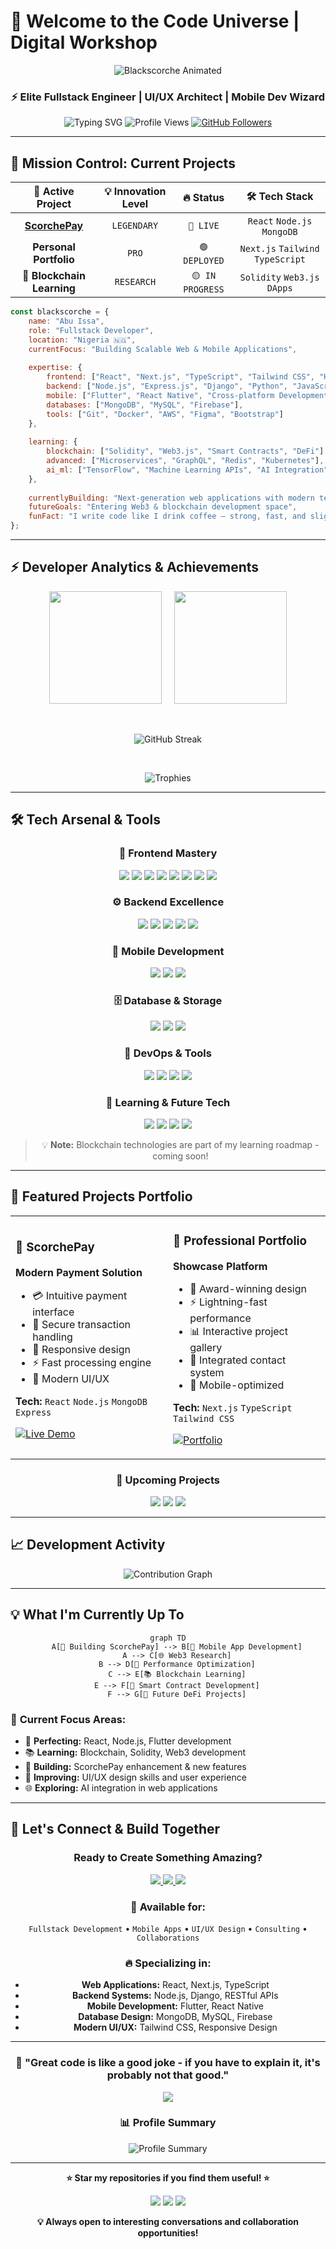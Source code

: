 # 🚀 Welcome to the Code Universe | Digital Workshop

<div align="center">

<img src="https://readme-typing-svg.herokuapp.com?font=Orbitron&size=35&duration=2000&pause=500&color=FF6B35&background=0D111700&center=true&vCenter=true&width=600&height=60&lines=🔥+BLACKSCORCHE+🔥;💀+BLACKSCORCHE+💀;⚡+BLACKSCORCHE+⚡;🌟+BLACKSCORCHE+🌟" alt="Blackscorche Animated" />

### ⚡ **Elite Fullstack Engineer** | **UI/UX Architect** | **Mobile Dev Wizard** 

<img src="https://readme-typing-svg.herokuapp.com?font=Orbitron&size=25&duration=3000&pause=1000&color=00D9FF&center=true&vCenter=true&multiline=true&width=600&height=100&lines=Crafting+Digital+Experiences;React+%7C+Flutter+%7C+Node.js+%7C+Django;Building+Tomorrow's+Applications+Today" alt="Typing SVG" />

<img src="https://komarev.com/ghpvc/?username=blackscorche&label=Profile+Visitors&color=00ff88&style=for-the-badge" alt="Profile Views" />

<a href="https://github.com/blackscorche">
<img src="https://img.shields.io/github/followers/blackscorche?label=Followers&style=for-the-badge&color=00D9FF&labelColor=1a1a1a" alt="GitHub Followers" />
</a>

</div>

---

## 🎯 **Mission Control: Current Projects**

<div align="center">

| 🚀 **Active Project** | 💡 **Innovation Level** | 🔥 **Status** | 🛠️ **Tech Stack** |
|:---:|:---:|:---:|:---:|
| **[ScorchePay](https://scorchepay.vercel.app)** | `LEGENDARY` | `🔴 LIVE` | `React` `Node.js` `MongoDB` |
| **Personal Portfolio** | `PRO` | `🟢 DEPLOYED` | `Next.js` `Tailwind` `TypeScript` |
| **🔮 Blockchain Learning** | `RESEARCH` | `🟡 IN PROGRESS` | `Solidity` `Web3.js` `DApps` |

</div>

```javascript
const blackscorche = {
    name: "Abu Issa",
    role: "Fullstack Developer",
    location: "Nigeria 🇳🇬",
    currentFocus: "Building Scalable Web & Mobile Applications",
    
    expertise: {
        frontend: ["React", "Next.js", "TypeScript", "Tailwind CSS", "HTML5", "CSS3"],
        backend: ["Node.js", "Express.js", "Django", "Python", "JavaScript"],
        mobile: ["Flutter", "React Native", "Cross-platform Development"],
        databases: ["MongoDB", "MySQL", "Firebase"],
        tools: ["Git", "Docker", "AWS", "Figma", "Bootstrap"]
    },
    
    learning: {
        blockchain: ["Solidity", "Web3.js", "Smart Contracts", "DeFi"],
        advanced: ["Microservices", "GraphQL", "Redis", "Kubernetes"],
        ai_ml: ["TensorFlow", "Machine Learning APIs", "AI Integration"]
    },
    
    currentlyBuilding: "Next-generation web applications with modern tech",
    futureGoals: "Entering Web3 & blockchain development space",
    funFact: "I write code like I drink coffee — strong, fast, and slightly chaotic! ☕"
};
```

---

## ⚡ **Developer Analytics & Achievements**

<div align="center">

<p>
  <img height="180em" src="https://github-readme-stats.vercel.app/api?username=blackscorche&show_icons=true&theme=tokyonight&include_all_commits=true&count_private=true&bg_color=0d1117&title_color=00d9ff&text_color=ffffff&icon_color=00ff88"/>
  &nbsp;&nbsp;&nbsp;
  <img height="180em" src="https://github-readme-stats.vercel.app/api/top-langs/?username=blackscorche&layout=compact&theme=tokyonight&bg_color=0d1117&title_color=00d9ff&text_color=ffffff"/>
</p>

<br/>

<p>
  <img src="https://github-readme-streak-stats.herokuapp.com/?user=blackscorche&theme=tokyonight&background=0d1117&ring=00d9ff&fire=00ff88&currStreakLabel=00d9ff" alt="GitHub Streak" />
</p>

<br/>

<p>
  <img src="https://github-profile-trophy.vercel.app/?username=blackscorche&theme=tokyonight&no-frame=true&column=7" alt="Trophies" />
</p>

</div>

---

## 🛠️ **Tech Arsenal & Tools**

<div align="center">

### **🎨 Frontend Mastery**
<img src="https://img.shields.io/badge/React-20232A?style=for-the-badge&logo=react&logoColor=61DAFB" />
<img src="https://img.shields.io/badge/Next.js-000000?style=for-the-badge&logo=next.js&logoColor=white" />
<img src="https://img.shields.io/badge/TypeScript-007ACC?style=for-the-badge&logo=typescript&logoColor=white" />
<img src="https://img.shields.io/badge/JavaScript-F7DF1E?style=for-the-badge&logo=javascript&logoColor=black" />
<img src="https://img.shields.io/badge/HTML5-E34F26?style=for-the-badge&logo=html5&logoColor=white" />
<img src="https://img.shields.io/badge/CSS3-1572B6?style=for-the-badge&logo=css3&logoColor=white" />
<img src="https://img.shields.io/badge/Tailwind_CSS-38B2AC?style=for-the-badge&logo=tailwind-css&logoColor=white" />
<img src="https://img.shields.io/badge/Bootstrap-563D7C?style=for-the-badge&logo=bootstrap&logoColor=white" />

### **⚙️ Backend Excellence**
<img src="https://img.shields.io/badge/Node.js-339933?style=for-the-badge&logo=nodedotjs&logoColor=white" />
<img src="https://img.shields.io/badge/Express.js-000000?style=for-the-badge&logo=express&logoColor=white" />
<img src="https://img.shields.io/badge/Django-092E20?style=for-the-badge&logo=django&logoColor=white" />
<img src="https://img.shields.io/badge/Python-FFD43B?style=for-the-badge&logo=python&logoColor=blue" />
<img src="https://img.shields.io/badge/Java-ED8B00?style=for-the-badge&logo=java&logoColor=white" />

### **📱 Mobile Development**
<img src="https://img.shields.io/badge/Flutter-02569B?style=for-the-badge&logo=flutter&logoColor=white" />
<img src="https://img.shields.io/badge/React_Native-20232A?style=for-the-badge&logo=react&logoColor=61DAFB" />
<img src="https://img.shields.io/badge/Dart-0175C2?style=for-the-badge&logo=dart&logoColor=white" />

### **🗄️ Database & Storage**
<img src="https://img.shields.io/badge/MongoDB-4EA94B?style=for-the-badge&logo=mongodb&logoColor=white" />
<img src="https://img.shields.io/badge/MySQL-005C84?style=for-the-badge&logo=mysql&logoColor=white" />
<img src="https://img.shields.io/badge/Firebase-FFCA28?style=for-the-badge&logo=firebase&logoColor=black" />

### **🔧 DevOps & Tools**
<img src="https://img.shields.io/badge/Git-F05032?style=for-the-badge&logo=git&logoColor=white" />
<img src="https://img.shields.io/badge/Docker-2CA5E0?style=for-the-badge&logo=docker&logoColor=white" />
<img src="https://img.shields.io/badge/AWS-FF9900?style=for-the-badge&logo=amazonaws&logoColor=white" />
<img src="https://img.shields.io/badge/Figma-F24E1E?style=for-the-badge&logo=figma&logoColor=white" />

### **🔮 Learning & Future Tech**
<img src="https://img.shields.io/badge/Solidity-363636?style=for-the-badge&logo=solidity&logoColor=white&opacity=0.7" />
<img src="https://img.shields.io/badge/Web3.js-F16822?style=for-the-badge&logo=web3.js&logoColor=white&opacity=0.7" />
<img src="https://img.shields.io/badge/Blockchain-121D33?style=for-the-badge&logo=blockchain&logoColor=white&opacity=0.7" />
<img src="https://img.shields.io/badge/Ethereum-3C3C3D?style=for-the-badge&logo=Ethereum&logoColor=white&opacity=0.7" />

> 💡 **Note:** Blockchain technologies are part of my learning roadmap - coming soon!

</div>

---

## 🌟 **Featured Projects Portfolio**

<div align="center">

<table>
<tr>
<td width="50%">

### 🏦 **ScorchePay**
**Modern Payment Solution**
- 💳 Intuitive payment interface
- 🔐 Secure transaction handling  
- 📱 Responsive design
- ⚡ Fast processing engine
- 🎨 Modern UI/UX

**Tech:** `React` `Node.js` `MongoDB` `Express`

[![Live Demo](https://img.shields.io/badge/🌍_Live_Demo-00d9ff?style=for-the-badge)](https://scorchepay.vercel.app)

</td>
<td width="50%">

### 💼 **Professional Portfolio**
**Showcase Platform**
- 🎨 Award-winning design
- ⚡ Lightning-fast performance
- 📊 Interactive project gallery
- 🔗 Integrated contact system
- 📱 Mobile-optimized

**Tech:** `Next.js` `TypeScript` `Tailwind CSS`

[![Portfolio](https://img.shields.io/badge/👨‍💻_Portfolio-DC143C?style=for-the-badge)](https://abuissaportfolio.vercel.app/)

</td>
</tr>
</table>

### 🔮 **Upcoming Projects**
<img src="https://img.shields.io/badge/DeFi_Dashboard-Coming_Soon-yellow?style=for-the-badge&logo=ethereum" />
<img src="https://img.shields.io/badge/NFT_Marketplace-In_Development-orange?style=for-the-badge&logo=opensea" />
<img src="https://img.shields.io/badge/Smart_Contracts-Learning-blue?style=for-the-badge&logo=solidity" />

</div>

---

## 📈 **Development Activity**

<div align="center">

<img src="https://github-readme-activity-graph.vercel.app/graph?username=blackscorche&bg_color=0d1117&color=00d9ff&line=00ff88&point=ffffff&area=true&hide_border=true" alt="Contribution Graph" />

</div>

---

## 💡 **What I'm Currently Up To**

<div align="center">

```mermaid
graph TD
    A[🚀 Building ScorchePay] --> B[📱 Mobile App Development]
    A --> C[🌐 Web3 Research]
    B --> D[🔧 Performance Optimization]
    C --> E[📚 Blockchain Learning]
    E --> F[🎯 Smart Contract Development]
    F --> G[🌟 Future DeFi Projects]
```

</div>

### 🎯 **Current Focus Areas:**
- 🔧 **Perfecting:** React, Node.js, Flutter development
- 📚 **Learning:** Blockchain, Solidity, Web3 development  
- 🚀 **Building:** ScorchePay enhancement & new features
- 🎨 **Improving:** UI/UX design skills and user experience
- 🌐 **Exploring:** AI integration in web applications

---

## 🤝 **Let's Connect & Build Together**

<div align="center">

### **Ready to Create Something Amazing?**

<a href="https://linkedin.com/in/abu-issa">
<img src="https://img.shields.io/badge/LinkedIn-0077B5?style=for-the-badge&logo=linkedin&logoColor=white" />
</a>
<a href="https://dev.to/blackscorche">
<img src="https://img.shields.io/badge/dev.to-0A0A0A?style=for-the-badge&logo=devdotto&logoColor=white" />
</a>
<a href="mailto:your.email@example.com">
<img src="https://img.shields.io/badge/Email-D14836?style=for-the-badge&logo=gmail&logoColor=white" />
</a>

### **💼 Available for:**
`Fullstack Development` • `Mobile Apps` • `UI/UX Design` • `Consulting` • `Collaborations`

### **🔥 Specializing in:**
- **Web Applications:** React, Next.js, TypeScript
- **Backend Systems:** Node.js, Django, RESTful APIs
- **Mobile Development:** Flutter, React Native
- **Database Design:** MongoDB, MySQL, Firebase
- **Modern UI/UX:** Tailwind CSS, Responsive Design

</div>

---

<div align="center">

### 🌟 **"Great code is like a good joke - if you have to explain it, it's probably not that good."**

<img src="https://capsule-render.vercel.app/api?type=waving&color=gradient&customColorList=6,11,20&height=100&section=footer&text=Thanks%20for%20Visiting!&fontSize=20&fontColor=fff&animation=twinkling" />

### 📊 **Profile Summary**
![Profile Summary](https://github-profile-summary-cards.vercel.app/api/cards/profile-details?username=blackscorche&theme=tokyonight)

</div>

---

<div align="center">

**⭐ Star my repositories if you find them useful! ⭐**

<img src="https://forthebadge.com/images/badges/built-with-love.svg" />
<img src="https://forthebadge.com/images/badges/powered-by-coffee.svg" />
<img src="https://forthebadge.com/images/badges/makes-people-smile.svg" />

**💡 Always open to interesting conversations and collaboration opportunities!**

</div>
